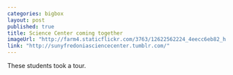 ```yaml
---
categories: bigbox
layout: post
published: true
title: Science Center coming together
imageUrl: "http://farm4.staticflickr.com/3763/12622562224_4eecc6eb82_h.jpg"
link: "http://sunyfredoniasciencecenter.tumblr.com/"
---
```


These students took a tour.